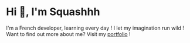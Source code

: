 # Hi 👋, I'm Squashhh

I'm a French developer, learning every day ! I let my imagination run wild ! Want to find out more about me? Visit my [portfolio](https://squashhh.me) !
